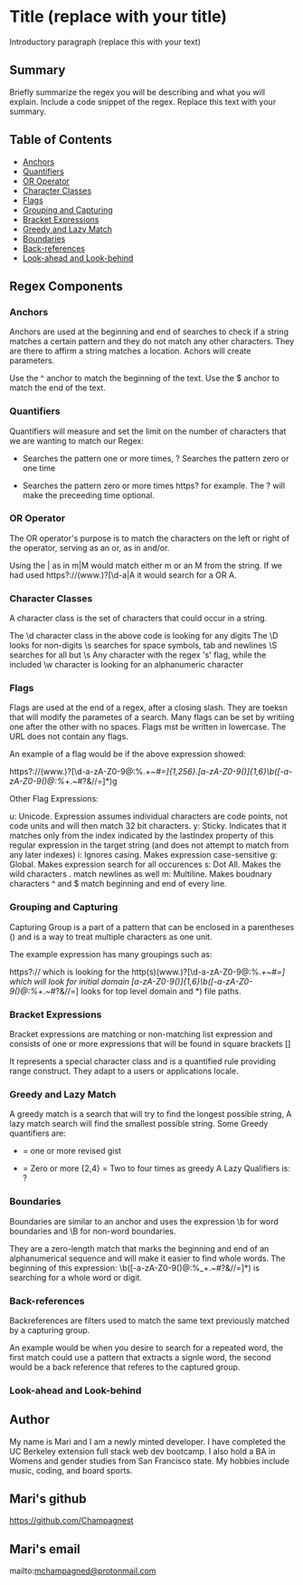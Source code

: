 # Title (replace with your title)

Introductory paragraph (replace this with your text)

## Summary

Briefly summarize the regex you will be describing and what you will explain. Include a code snippet of the regex. Replace this text with your summary.

## Table of Contents

- [Anchors](#anchors)
- [Quantifiers](#quantifiers)
- [OR Operator](#or-operator)
- [Character Classes](#character-classes)
- [Flags](#flags)
- [Grouping and Capturing](#grouping-and-capturing)
- [Bracket Expressions](#bracket-expressions)
- [Greedy and Lazy Match](#greedy-and-lazy-match)
- [Boundaries](#boundaries)
- [Back-references](#back-references)
- [Look-ahead and Look-behind](#look-ahead-and-look-behind)

## Regex Components

### Anchors
Anchors are used at the beginning and end of searches to check if a string matches a certain pattern and they do not match any other characters. They are there to affirm a string matches a location. Achors will create parameters.

Use the ^ anchor to match the beginning of the text.
Use the $ anchor to match the end of the text.
### Quantifiers
Quantifiers will measure and set the limit on the number of characters that we are wanting to match our Regex:

+ Searches the pattern one or more times,
? Searches the pattern zero or one time
* Searches the pattern zero or more times
https? for example. The ? will make the preceeding time optional.
### OR Operator
The OR operator's purpose is to match the characters on the left or right of the operator, serving as an or, as in and/or.

Using the | as in m|M would match either m or an M from the string.
If we had used 
https?:\/\/(www\.)?[\d-a|A it would search for a OR A.
### Character Classes
A character class is the set of characters that could occur in a string.

The \d character class in the above code is looking for any digits
The \D looks for non-digits
\s searches for space symbols, tab and newlines
\S searches for all but \s
Any character with the regex 's' flag, while the included \w character is looking for an alphanumeric character
### Flags
Flags are used at the end of a regex, after a closing slash. They are toeksn that will modify the parametes of a search. Many flags can be set by writiing one after the other with no spaces. Flags mst be written in lowercase. The URL does not contain any flags.

An example of a flag would be if the above expression showed:

https?:\/\/(www\.)?[\d-a-zA-Z0-9@:%._\+~#=]{1,256}\.[a-zA-Z0-9()]{1,6}\b([-a-zA-Z0-9()@:%_\+.~#?&//=]*)g

Other Flag Expressions:

u: Unicode. Expression assumes individual characters are code points, not code units and will then match 32 bit characters.
y: Sticky. Indicates that it matches only from the index indicated by the lastIndex property of this regular expression in the target string (and does not attempt to match from any later indexes)
i: Ignores casing. Makes expression case-sensitive
g: Global. Makes expression search for all occurences
s: Dot All. Makes the wild characters . match newlines as well
m: Multiline. Makes boudnary characters ^ and $ match beginning and end of every line.
### Grouping and Capturing
Capturing Group is a part of a pattern that can be enclosed in a parentheses () and is a way to treat multiple characters as one unit.

The example expression has many groupings such as:

https?:\/\/ which is looking for the 
http(s)(www\.)?[\d-a-zA-Z0-9@:%._\+~#=] 
which will look for initial domain
[a-zA-Z0-9()]{1,6}\b([-a-zA-Z0-9()@:%_\+.~#?&//=] 
looks for top level domain and *) file paths.
### Bracket Expressions
Bracket expressions are matching or non-matching list expression and consists of one or more expressions that will be found in square brackets []

It represents a special character class and is a quantified rule providing range construct.
They adapt to a users or applications locale.
### Greedy and Lazy Match
A greedy match is a search that will try to find the longest possible string,
A lazy match search will find the smallest possible string.
Some Greedy quantifiers are:
+ = one or more revised gist
* = Zero or more
{2,4} = Two to four times as greedy
A Lazy Qualifiers is:
?
### Boundaries
Boundaries are similar to an anchor and uses the expression \b for word boundaries and \B for non-word boundaries.

They are a zero-length match that marks the beginning and end of an alphanumerical sequence and will make it easier to find whole words. The beginning of this expression:
\b([-a-zA-Z0-9()@:%_\+.~#?&//=]*) 
is searching for a whole word or digit.
### Back-references
Backreferences are filters used to match the same text previously matched by a capturing group.

An example would be when you desire to search for a repeated word,
the first match could use a pattern that extracts a signle word,
the second would be a back reference that referes to the captured group.
### Look-ahead and Look-behind

## Author

My name is Mari and I am a newly minted developer. I have completed the UC Berkeley extension full stack web dev bootcamp. I also hold a BA in Womens and gender studies from San Francisco state. My hobbies include music, coding, and board sports.
## Mari's github
https://github.com/Champagnest

## Mari's email
mailto:mchampagned@protonmail.com